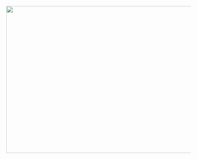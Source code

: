 <p align="left">
  <img width="600" height="400" src="https://github.com/ankur715/finance/blob/master/stocks/stocks_dbs/dfs.JPG"> 
</p>


